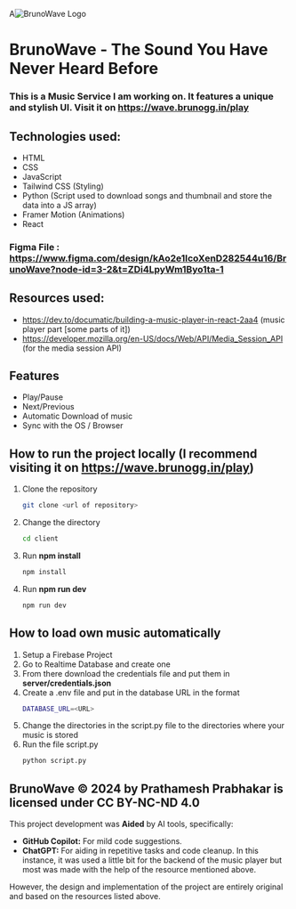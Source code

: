A![BrunoWave Logo](https://cloud-cbc0bs50o-hack-club-bot.vercel.app/0audio_visualiser.svg)
# BrunoWave -  The Sound You Have Never Heard Before

### This is a Music Service I am working on. It features a unique and stylish UI. Visit it on https://wave.brunogg.in/play
## Technologies used:
- HTML
- CSS
- JavaScript 
- Tailwind CSS (Styling)
- Python (Script used to download songs and thumbnail and store the data into a JS array)
- Framer Motion (Animations)
- React

### Figma File : https://www.figma.com/design/kAo2e1IcoXenD282544u16/BrunoWave?node-id=3-2&t=ZDi4LpyWm1Byo1ta-1

## Resources used:
- https://dev.to/documatic/building-a-music-player-in-react-2aa4 (music player part [some parts of it])
- https://developer.mozilla.org/en-US/docs/Web/API/Media_Session_API (for the media session API)

## Features
- Play/Pause
- Next/Previous
- Automatic Download of music
- Sync with the OS / Browser

## How to run the project locally (I recommend visiting it on https://wave.brunogg.in/play)
1. Clone the repository
    ```bash
    git clone <url of repository>
    ```
2. Change the directory
    ```bash
    cd client
    ```
3. Run **npm install**
    ```bash
    npm install
    ```
4. Run **npm run dev**
    ```bash
    npm run dev
    ```
   
## How to load own music automatically
1. Setup a Firebase Project
2. Go to Realtime Database and create one
3. From there download the credentials file and put them in **server/credentials.json**
4. Create a .env file and put in the database URL in the format 
    ```bash
    DATABASE_URL=<URL>
    ```
5. Change the directories in the script.py file to the directories where your music is stored
6. Run the file script.py
    ```bash
    python script.py
    ```

## BrunoWave © 2024 by Prathamesh Prabhakar is licensed under CC BY-NC-ND 4.0 

This project development was **Aided** by AI tools, specifically:

* **GitHub Copilot:** For mild code suggestions.
* **ChatGPT:** For aiding in repetitive tasks and code cleanup. In this instance, it was used a little bit for the backend of the music player but most was made with the help of the resource mentioned above.

However, the design and implementation of the project are entirely original and based on the resources listed above.

